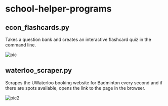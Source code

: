 # school-helper-programs

## econ_flashcards.py
Takes a question bank and creates an interactive flashcard quiz in the command line.

![pic](https://user-images.githubusercontent.com/48995019/229637464-3844f7fa-494f-435d-b481-4f84f67f4f6e.png)

## waterloo_scraper.py
Scrapes the UWaterloo booking website for Badminton every second and if there are spots available, opens the link to the page in the browser.

![pic2](https://user-images.githubusercontent.com/48995019/229638573-11b3dcff-8ef3-4f21-97fd-19331fa7b985.png)
